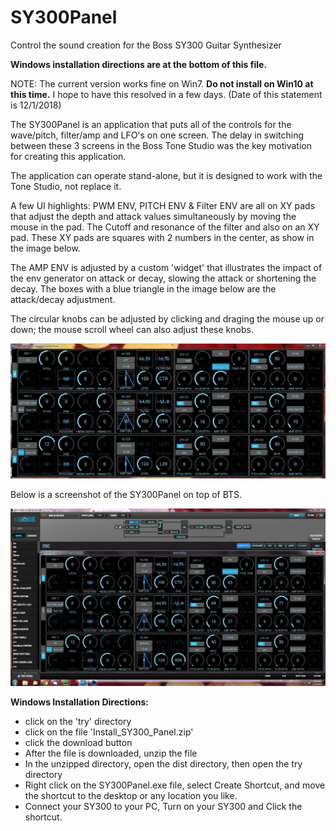 # SY300Panel
Control the sound creation for the Boss SY300 Guitar Synthesizer

**Windows installation directions are at the bottom of this file.**

NOTE: The current version works fine on Win7.  **Do not install on Win10 at this time.**  I hope to have this resolved in a few days. (Date of this statement is 12/1/2018)

The SY300Panel is an application that puts all of the controls for the wave/pitch, filter/amp and LFO's on one screen.  The delay in switching between these 3 screens in the Boss Tone Studio was the key motivation for creating this application. 

The application can operate stand-alone, but it is designed to work with the Tone Studio, not replace it.

A few UI highlights:
PWM ENV, PITCH ENV & Filter ENV are all on XY pads that adjust the depth and attack values simultaneously by moving the mouse in the pad. The Cutoff and resonance of the filter and also on an XY pad.  These XY pads are squares with 2 numbers in the center, as show in the image below.

The AMP ENV is adjusted by a custom 'widget' that illustrates the impact of the env generator on attack or decay, slowing the attack or shortening the decay.  The boxes with a blue triangle in the image below are the attack/decay adjustment. 

The circular knobs can be adjusted by clicking and draging the mouse up or down; the mouse scroll wheel can also adjust these knobs.

<img src="screenshots/SY300_Panel.JPG" >

Below is a screenshot of the SY300Panel on top of BTS.

<img src="screenshots/SY300andBTS.JPG" >

**Windows Installation Directions:** 
* click on the 'try' directory
* click on the file 'Install_SY300_Panel.zip'
* click the download button
* After the file is downloaded, unzip the file
* In the unzipped directory, open the dist directory, then open the try directory
* Right click on the SY300Panel.exe file, select Create Shortcut, and move the shortcut to the desktop or any location you like.
* Connect your SY300 to your PC, Turn on your SY300 and Click the shortcut.
  
  
